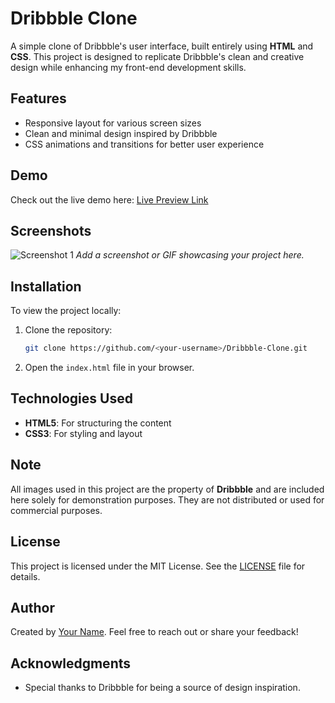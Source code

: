 # Dribbble Clone

A simple clone of Dribbble's user interface, built entirely using **HTML** and **CSS**. This project is designed to replicate Dribbble's clean and creative design while enhancing my front-end development skills.

## Features
- Responsive layout for various screen sizes
- Clean and minimal design inspired by Dribbble
- CSS animations and transitions for better user experience

## Demo
Check out the live demo here: [Live Preview Link](#)

## Screenshots
![Screenshot 1](#)
*Add a screenshot or GIF showcasing your project here.*

## Installation
To view the project locally:
1. Clone the repository:
   ```bash
   git clone https://github.com/<your-username>/Dribbble-Clone.git
   ```
2. Open the `index.html` file in your browser.

## Technologies Used
- **HTML5**: For structuring the content
- **CSS3**: For styling and layout

## Note
All images used in this project are the property of **Dribbble** and are included here solely for demonstration purposes. They are not distributed or used for commercial purposes.

## License
This project is licensed under the MIT License. See the [LICENSE](LICENSE) file for details.

## Author
Created by [Your Name](https://github.com/<your-username>).
Feel free to reach out or share your feedback!

## Acknowledgments
- Special thanks to Dribbble for being a source of design inspiration.

